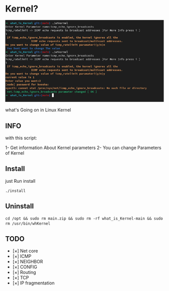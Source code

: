 # Kernel?

![whkernel](./whkernel.png "whkernel image")

what's Going on in Linux Kernel

## INFO

with this script:

1- Get information About Kernel parameters 
2- You can change Parameters of Kernel


## Install 

just Run install


```
./install
```




## Uninstall 

```
cd /opt && sudo rm main.zip && sudo rm -rf what_is_Kernel-main && sudo rm /usr/bin/whKernel
```


## TODO

- [×] Net core
- [×] ICMP
- [×] NEIGHBOR
- [×] CONFIG
- [×] Routing
- [×] TCP
- [×] IP fragmentation
